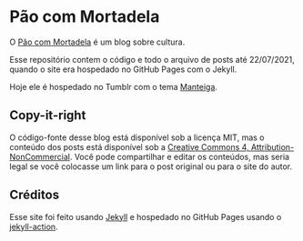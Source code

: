 # Pão com Mortadela

O [Pão com Mortadela](https://paomortadela.com.br/) é um blog sobre cultura.

Esse repositório contem o código e todo o arquivo de posts até 22/07/2021, quando o site era hospedado no GitHub Pages com o Jekyll.

Hoje ele é hospedado no Tumblr com o tema [Manteiga](https://github.com/arthrfrts/manteiga).

## Copy-it-right

O código-fonte desse blog está disponível sob a licença MIT, mas o conteúdo dos posts está disponível sob a [Creative Commons 4, Attribution-NonCommercial](https://creativecommons.org/licenses/by-nc/4.0/). Você pode compartilhar e editar os conteúdos, mas seria legal se você colocasse um link para o post original ou para o site do autor.

## Créditos

Esse site foi feito usando [Jekyll](https://jekyllrb.com/) e hospedado no GitHub Pages usando o [jekyll-action](https://github.com/helaili/jekyll-action).
